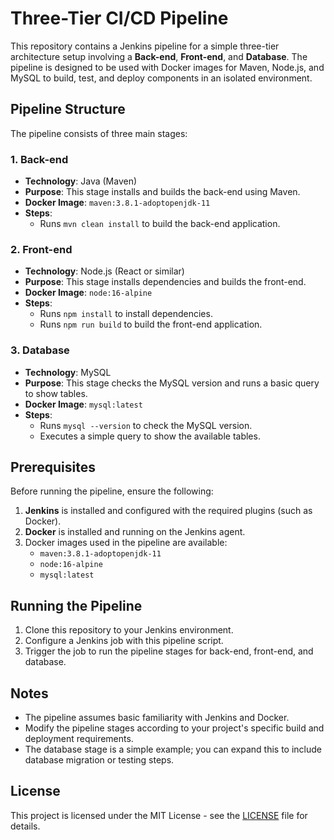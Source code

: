 # Three-Tier CI/CD Pipeline

This repository contains a Jenkins pipeline for a simple three-tier architecture setup involving a **Back-end**, **Front-end**, and **Database**. The pipeline is designed to be used with Docker images for Maven, Node.js, and MySQL to build, test, and deploy components in an isolated environment.

## Pipeline Structure

The pipeline consists of three main stages:

### 1. **Back-end** 
   - **Technology**: Java (Maven)
   - **Purpose**: This stage installs and builds the back-end using Maven.
   - **Docker Image**: `maven:3.8.1-adoptopenjdk-11`
   - **Steps**:
     - Runs `mvn clean install` to build the back-end application.

### 2. **Front-end** 
   - **Technology**: Node.js (React or similar)
   - **Purpose**: This stage installs dependencies and builds the front-end.
   - **Docker Image**: `node:16-alpine`
   - **Steps**:
     - Runs `npm install` to install dependencies.
     - Runs `npm run build` to build the front-end application.

### 3. **Database** 
   - **Technology**: MySQL
   - **Purpose**: This stage checks the MySQL version and runs a basic query to show tables.
   - **Docker Image**: `mysql:latest`
   - **Steps**:
     - Runs `mysql --version` to check the MySQL version.
     - Executes a simple query to show the available tables.

## Prerequisites

Before running the pipeline, ensure the following:

1. **Jenkins** is installed and configured with the required plugins (such as Docker).
2. **Docker** is installed and running on the Jenkins agent.
3. Docker images used in the pipeline are available:
   - `maven:3.8.1-adoptopenjdk-11`
   - `node:16-alpine`
   - `mysql:latest`

## Running the Pipeline

1. Clone this repository to your Jenkins environment.
2. Configure a Jenkins job with this pipeline script.
3. Trigger the job to run the pipeline stages for back-end, front-end, and database.

## Notes

- The pipeline assumes basic familiarity with Jenkins and Docker.
- Modify the pipeline stages according to your project's specific build and deployment requirements.
- The database stage is a simple example; you can expand this to include database migration or testing steps.

## License

This project is licensed under the MIT License - see the [LICENSE](LICENSE) file for details.
